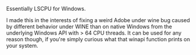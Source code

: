 Essentially LSCPU for Windows. 

I made this in the interests of fixing a weird Adobe under wine bug caused by different behavior under WINE than on native Windows from the underlying Windows API with > 64 CPU threads. It can be used for any reason though, if you're simply curious what that winapi function prints on your system.

